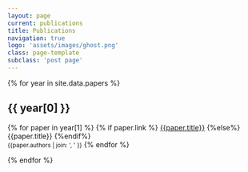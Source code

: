 ```yaml
---
layout: page
current: publications
title: Publications
navigation: true
logo: 'assets/images/ghost.png'
class: page-template
subclass: 'post page'
---
```

{% for year in site.data.papers %}
## {{ year[0] }}
{% for paper in year[1] %}
{% if paper.link %}
[{{paper.title}}]({{paper.link}})
{%else%}
{{paper.title}}
{%endif%}<br />
<small>{{paper.authors | join: ', ' }}</small>
{% endfor %}

{% endfor %}